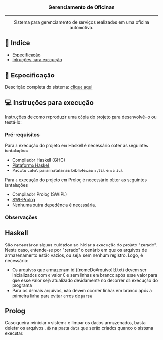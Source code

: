 <h3 align="center">Gerenciamento de Oficinas
</h3>

---

<p align="center"> Sistema para gerenciamento de serviços realizados em uma oficina automotiva. 
    <br>
</p>

## 📌 Indíce

- [Especificação](#sobre)
- [Intruções para execução](#exe)

## 📖 Especificação <a name = "sobre"></a>

Descrição completa do sistema: [clique aqui](https://docs.google.com/document/d/1aqAX4K84riLpviZXa8KZhCga0ddvvWbp5DI-ZiwW9UI/edit)

## 💻 Instruções para execução <a name = "exe"></a>

Instruções de como reproduzir uma cópia do projeto para desenvolvê-lo ou testá-lo:

### Pré-requisitos

Para a execução do projeto em Haskell é necessário obter as seguintes isntalações
- Compilador Haskell (GHC)
- [Plataforma Haskell](https://www.haskell.org/downloads/)
- Pacote `cabal` para instalar as bibliotecas `split` e `strict`

Para a execução do projeto em Prolog é necessário obter as seguintes isntalações
- Compilador Prolog (SWIPL)
- [SWI-Prolog](https://www.swi-prolog.org/download/stable)
- Nenhuma outra depedência é necessária.

### Observações

## Haskell
São necessários alguns cuidados ao iniciar a execução do projeto "zerado". Neste caso, entende-se por "zerado" o cenário em que os arquivos de armazenamento estão vazios, ou seja, sem nenhum registro. Logo, é necessário:
- Os arquivos que armazenam id ([nomeDoArquivo]Id.txt) devem ser inicializados com o valor 0 e sem linhas em branco após esse valor para que esse valor seja atualizado devidamente no decorrer da execução do programa
- Para os demais arquivos, não devem ocorrer linhas em branco após a primeira linha para evitar erros de `parse`

## Prolog
Caso queira reiniciar o sistema e limpar os dados armazenados, basta deletar os arquivos `.db` na pasta `data` que serão criados quando o sistema executar.
